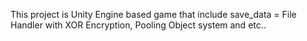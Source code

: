 This project is Unity Engine based game that include save_data = File Handler with XOR Encryption, Pooling Object system and etc..
